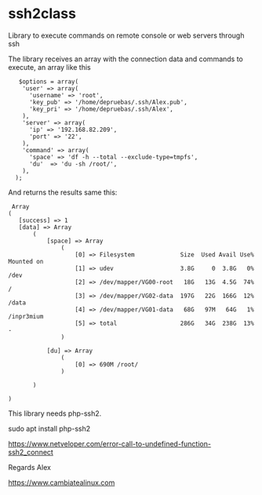 # ssh2class
Library to execute commands on remote console or web servers through ssh

The library receives an array with the connection data and commands to execute, an array like this

```
   $options = array(
    'user' => array(
      'username' => 'root',
      'key_pub' => '/home/depruebas/.ssh/Alex.pub',
      'key_pri' => '/home/depruebas/.ssh/Alex',
    ),
    'server' => array(
      'ip' => '192.168.82.209',
      'port' => '22',
    ),
    'command' => array(
      'space' => 'df -h --total --exclude-type=tmpfs',
      'du'  => 'du -sh /root/',
    ),
  );
```
  And returns the results same this:
 ```
  Array
(
    [success] => 1
    [data] => Array
        (
            [space] => Array
                (
                    [0] => Filesystem             Size  Used Avail Use% Mounted on
                    [1] => udev                   3.8G     0  3.8G   0% /dev
                    [2] => /dev/mapper/VG00-root   18G   13G  4.5G  74% /
                    [3] => /dev/mapper/VG02-data  197G   22G  166G  12% /data
                    [4] => /dev/mapper/VG01-data   68G   97M   64G   1% /inpr3mium
                    [5] => total                  286G   34G  238G  13% -
                )

            [du] => Array
                (
                    [0] => 690M	/root/
                )

        )

)
```

This library needs php-ssh2.

sudo apt install php-ssh2

https://www.netveloper.com/error-call-to-undefined-function-ssh2_connect

Regards
Alex

https://www.cambiatealinux.com

